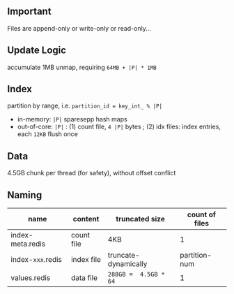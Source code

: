 ## Important

Files are append-only or write-only or read-only...

## Update Logic

accumulate 1MB unmap, requiring `64MB + |P| * 1MB`

## Index

partition by range, i.e. `partition_id = key_int_ % |P|`

* in-memory: `|P|` sparesepp hash maps
* out-of-core: `|P|` : 
(1) count file, `4 |P|` bytes ; 
(2) idx files: index entries, each `12KB` flush once

## Data

4.5GB chunk per thread (for safety), without offset conflict

## Naming

name | content | truncated size | count of files
--- | --- | --- | ---
index-meta.redis | count file | 4KB | 1
index-`xxx`.redis | index file | truncate-dynamically | partition-num
values.redis | data file | `288GB =  4.5GB * 64`| 1
